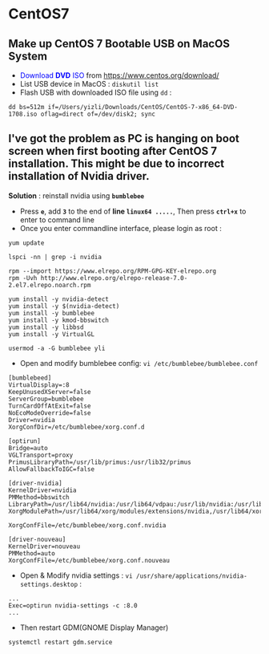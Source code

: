 # CentOS7

## Make up CentOS 7 Bootable USB on MacOS System
* <span style="color:blue">Download **DVD** ISO</span> from https://www.centos.org/download/ 
* List USB device in MacOS : `diskutil list`
* Flash USB with downloaded ISO file using `dd` :
```
dd bs=512m if=/Users/yizli/Downloads/CentOS/CentOS-7-x86_64-DVD-1708.iso oflag=direct of=/dev/disk2; sync
```

## I've got the problem as PC is hanging on boot screen when first booting after CentOS 7 installation. This might be due to incorrect installation of Nvidia driver. 
**Solution** : reinstall nvidia using **`bumblebee`** 
* Press **`e`**, add **`3`** to the end of **line `linux64 .....`**, Then press **`ctrl+x`** to enter to command line
* Once you enter commandline interface, please login as root :

```
yum update

lspci -nn | grep -i nvidia

rpm --import https://www.elrepo.org/RPM-GPG-KEY-elrepo.org
rpm -Uvh http://www.elrepo.org/elrepo-release-7.0-2.el7.elrepo.noarch.rpm

yum install -y nvidia-detect
yum install -y $(nvidia-detect)
yum install -y bumblebee
yum install -y kmod-bbswitch
yum install -y libbsd
yum install -y VirtualGL

usermod -a -G bumblebee yli
```
* Open and modify bumblebee config: `vi /etc/bumblebee/bumblebee.conf`
```
[bumblebeed]
VirtualDisplay=:8
KeepUnusedXServer=false
ServerGroup=bumblebee
TurnCardOffAtExit=false
NoEcoModeOverride=false
Driver=nvidia
XorgConfDir=/etc/bumblebee/xorg.conf.d

[optirun]
Bridge=auto
VGLTransport=proxy
PrimusLibraryPath=/usr/lib/primus:/usr/lib32/primus
AllowFallbackToIGC=false

[driver-nvidia]
KernelDriver=nvidia
PMMethod=bbswitch
LibraryPath=/usr/lib64/nvidia:/usr/lib64/vdpau:/usr/lib/nvidia:/usr/lib/vdpau
XorgModulePath=/usr/lib64/xorg/modules/extensions/nvidia,/usr/lib64/xorg/modules/drivers,/usr/lib64/xorg/modules

XorgConfFile=/etc/bumblebee/xorg.conf.nvidia

[driver-nouveau]
KernelDriver=nouveau
PMMethod=auto
XorgConfFile=/etc/bumblebee/xorg.conf.nouveau

```

* Open & Modify nvidia settings : `vi /usr/share/applications/nvidia-settings.desktop` :
```
...
Exec=optirun nvidia-settings -c :8.0
...
```
* Then restart GDM(GNOME Display Manager)
```
systemctl restart gdm.service
```

